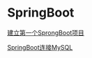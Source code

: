 # SpringBoot

[建立第一个SprongBoot项目](https://github.com/RogerGold/SpringBoot/blob/master/createSpringBootProject.md)

[SpringBoot连接MySQL](https://github.com/RogerGold/SpringBoot/blob/master/connectMySQL.md)
